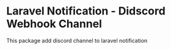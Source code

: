 # Laravel Notification - Didscord Webhook Channel

This package add discord channel to laravel notification

